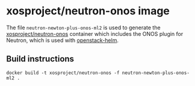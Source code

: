 # xosproject/neutron-onos image

The file `neutron-newton-plus-onos-ml2` is used to generate the
[xosproject/neutron-onos](https://hub.docker.com/r/xosproject/neutron-onos)
container which includes the ONOS plugin for Neutron, which is used with
[openstack-helm](https://guide.opencord.org/prereqs/openstack-helm.html).

## Build instructions

```shell
docker build -t xosproject/neutron-onos -f neutron-newton-plus-onos-ml2 .
```

